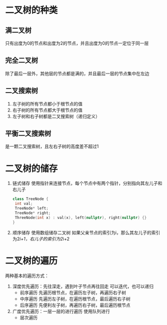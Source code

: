 # 二叉树的种类
## 满二叉树
只有出度为0的节点和出度为2的节点，并且出度为0的节点一定位于同一层
## 完全二叉树
除了最后一层外，其他层的节点都是满的，并且最后一层的节点集中在左边
## 二叉搜索树
1. 左子树的所有节点都小于根节点的值
2. 右子树的所有节点都大于根节点的值
3. 左子树和右子树都是二叉搜索树（递归定义）
## 平衡二叉搜索树
是一颗二叉搜索树，且左右子树的高度差不超过1
# 二叉树的储存
1. 链式储存
   使用指针来连接节点，每个节点中有两个指针，分别指向其左儿子和右儿子
   ```cpp
   class TreeNode {
    int val;
    TreeNode* left;
    TreeNode* right;
    ThreeNode(int x) : val(x), left(nullptr), right(nullptr) {}
   }
   ```
2. 顺序储存
   使用数组储存二叉树
   如果父亲节点的索引为i，那么其左儿子的索引为2*i+1，右儿子的索引为2*i+2
# 二叉树的遍历
两种基本的遍历方式：
1. 深度优先遍历：先往深走，遇到叶子节点再往回走
   可以迭代，也可以递归
   * 前序遍历
    先遍历根节点，在遍历左子树，再遍历右子树
   * 中序遍历
    先遍历左子树，在遍历根节点，最后遍历右子树 
   * 后序遍历
    先便利左子树，再遍历右子树，最后遍历根节点 
2. 广度优先遍历：一层一层的进行遍历
   使用队列进行
   * 层次遍历

